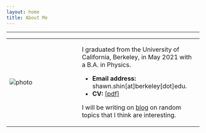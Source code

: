 ```yaml
---
layout: home
title: About Me
---
```

<style>
  .footer {
    display: none;
  }
</style>

------------
<table width="100%" cellspacing="0" cellpadding="0">
<tbody><tr>
<td width = "37.5%">
<img style="display: block; margin: auto;" alt="photo" src="tam.jpg">
</td>
<td>
<p>
I graduated from the University of California, Berkeley, in May 2021 with a B.A. in Physics.
</p>
<ul>
<li><b>Email address:</b> shawn.shin[at]berkeley[dot]edu.</li>
<li><b>CV: </b><a href="Shawn_Shin_CV.pdf">[pdf]</a></li>
</ul>
<p>
I will be writing on <a href="/blog/">blog</a> on random topics that I think are interesting.
</p>
</td>
</tr>
</tbody></table>
